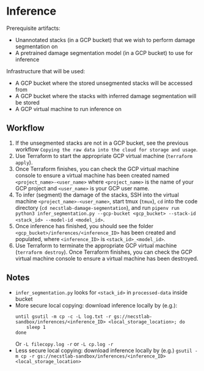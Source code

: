 # Inference

Prerequisite artifacts:
* Unannotated stacks (in a GCP bucket) that we wish to perform damage segmentation on
* A pretrained damage segmentation model (in a GCP bucket) to use for inference

Infrastructure that will be used:
* A GCP bucket where the stored unsegmented stacks will be accessed from
* A GCP bucket where the stacks with inferred damage segmentation will be stored
* A GCP virtual machine to run inference on

## Workflow

1. If the unsegmented stacks are not in a GCP bucket, see the previous workflow `Copying the raw data into the cloud for storage and usage`.
1. Use Terraform to start the appropriate GCP virtual machine (`terraform apply`).
1. Once Terraform finishes, you can check the GCP virtual machine console to ensure a virtual machine has been created named `<project_name>-<user_name>` where `<project_name>` is the name of your GCP project and `<user_name>` is your GCP user name.
1. To infer (segment) the damage of the stacks, SSH into the virtual machine `<project_name>-<user_name>`, start tmux (`tmux`), `cd` into the code directory (`cd necstlab-damage-segmentation`), and run `pipenv run python3 infer_segmentation.py --gcp-bucket <gcp_bucket> --stack-id <stack_id> --model-id <model_id>`. 
1. Once inference has finished, you should see the folder `<gcp_bucket>/inferences/<inference_ID>` has been created and populated, where `<inference_ID>` is `<stack_id>_<model_id>`.
1. Use Terraform to terminate the appropriate GCP virtual machine (`terraform destroy`). Once Terraform finishes, you can check the GCP virtual machine console to ensure a virtual machine has been destroyed.

## Notes
- `infer_segmentation.py` looks for `<stack_id>` in `processed-data` inside bucket
- More secure local copying: download inference locally by (e.g.): 
    ```
    until gsutil -m cp -c -L log.txt -r gs://necstlab-sandbox/inferences/<inference_ID> <local_storage_location>; do
        sleep 1
    done
    ```
     Or `-L filecopy.log -r` or `-L cp.log -r`
- Less secure local copying: download inference locally by (e.g.) `gsutil -m cp -r gs://necstlab-sandbox/inferences/<inference_ID> <local_storage_location>`
